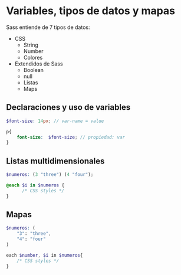 # Variables, tipos de datos y mapas

Sass entiende de 7 tipos de datos:

- CSS
  - String
  - Number
  - Colores
- Extendidos de Sass
  - Boolean
  - null
  - Listas
  - Maps

## Declaraciones y uso de variables

```scss
$font-size: 14px; // var-name = value

p{
    font-size:  $font-size; // propiedad: var
}

```

## Listas multidimensionales

```scss
$numeros: (3 "three") (4 "four");

@each $i in $numeros {
      /* CSS styles */
}
```

## Mapas

```scss
$numeros: (
    "3": "three",
    "4": "four"
)

each $number, $i in $numeros{
    /* CSS styles */
}
```
